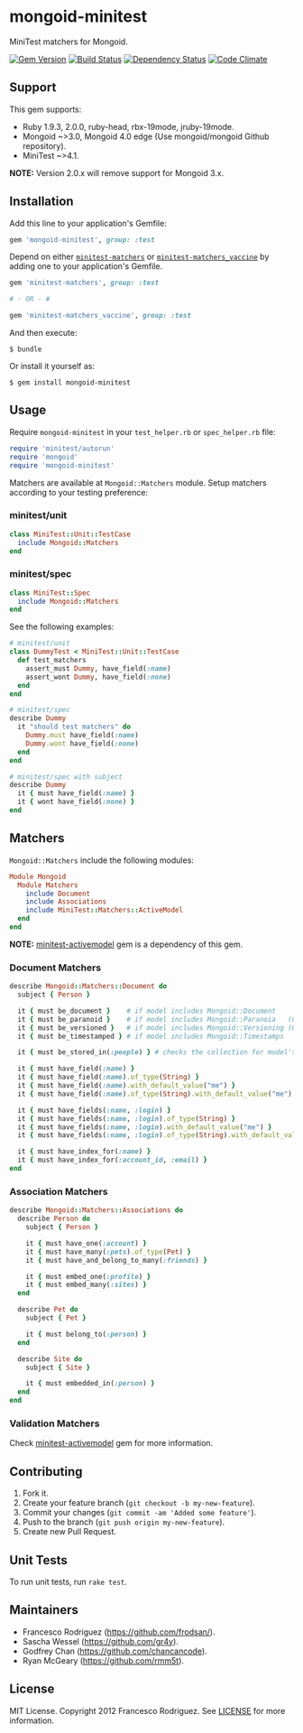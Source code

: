mongoid-minitest
================

MiniTest matchers for Mongoid.

[![Gem Version](http://img.shields.io/gem/v/mongoid-minitest.svg)](https://rubygems.org/gems/mongoid-minitest)
[![Build Status](https://travis-ci.org/frodsan/mongoid-minitest.svg?branch=master)](http://travis-ci.org/frodsan/mongoid-minitest)
[![Dependency Status](http://img.shields.io/gemnasium/frodsan/mongoid-minitest.svg)](https://gemnasium.com/frodsan/mongoid-minitest)
[![Code Climate](http://img.shields.io/codeclimate/github/frodsan/mongoid-minitest.svg)](https://codeclimate.com/github/frodsan/mongoid-minitest)

Support
-------

This gem supports:

* Ruby 1.9.3, 2.0.0, ruby-head, rbx-19mode, jruby-19mode.
* Mongoid ~>3.0, Mongoid 4.0 edge (Use mongoid/mongoid Github repository).
* MiniTest ~>4.1.

**NOTE:** Version 2.0.x will remove support for Mongoid 3.x.

Installation
------------

Add this line to your application's Gemfile:

```ruby
gem 'mongoid-minitest', group: :test
```

Depend on either
[`minitest-matchers`](https://github.com/wojtekmach/minitest-matchers) or
[`minitest-matchers_vaccine`](https://github.com/rmm5t/minitest-matchers_vaccine)
by adding one to your application's Gemfile.

```ruby
gem 'minitest-matchers', group: :test

# - OR - #

gem 'minitest-matchers_vaccine', group: :test
```

And then execute:

    $ bundle

Or install it yourself as:

    $ gem install mongoid-minitest

Usage
-----

Require `mongoid-minitest` in your `test_helper.rb` or
`spec_helper.rb` file:

```ruby
require 'minitest/autorun'
require 'mongoid'
require 'mongoid-minitest'
```

Matchers are available at `Mongoid::Matchers` module.
Setup matchers according to your testing preference:

### minitest/unit

```ruby
class MiniTest::Unit::TestCase
  include Mongoid::Matchers
end
```

### minitest/spec

```ruby
class MiniTest::Spec
  include Mongoid::Matchers
end
```

See the following examples:

```ruby
# minitest/unit
class DummyTest < MiniTest::Unit::TestCase
  def test_matchers
    assert_must Dummy, have_field(:name)
    assert_wont Dummy, have_field(:none)
  end
end

# minitest/spec
describe Dummy
  it "should test matchers" do
    Dummy.must have_field(:name)
    Dummy.wont have_field(:none)
  end
end

# minitest/spec with subject
describe Dummy
  it { must have_field(:name) }
  it { wont have_field(:none) }
end
```

Matchers
--------

`Mongoid::Matchers` include the following modules:

```ruby
Module Mongoid
  Module Matchers
    include Document
    include Associations
    include MiniTest::Matchers::ActiveModel
  end
end
```

**NOTE:** [minitest-activemodel](https://github.com/frodsan/minitest-activemodel)
gem is a dependency of this gem.

### Document Matchers

```ruby
describe Mongoid::Matchers::Document do
  subject { Person }

  it { must be_document }    # if model includes Mongoid::Document
  it { must be_paranoid }    # if model includes Mongoid::Paranoia   (Only in Mongoid <= 4.0.0)
  it { must be_versioned }   # if model includes Mongoid::Versioning (Only in Mongoid <= 4.0.0)
  it { must be_timestamped } # if model includes Mongoid::Timestamps

  it { must be_stored_in(:people) } # checks the collection for model's document

  it { must have_field(:name) }
  it { must have_field(:name).of_type(String) }
  it { must have_field(:name).with_default_value("me") }
  it { must have_field(:name).of_type(String).with_default_value("me") }

  it { must have_fields(:name, :login) }
  it { must have_fields(:name, :login).of_type(String) }
  it { must have_fields(:name, :login).with_default_value("me") }
  it { must have_fields(:name, :login).of_type(String).with_default_value("me") }

  it { must have_index_for(:name) }
  it { must have_index_for(:account_id, :email) }
end
```

### Association Matchers

```ruby
describe Mongoid::Matchers::Associations do
  describe Person do
    subject { Person }

    it { must have_one(:account) }
    it { must have_many(:pets).of_type(Pet) }
    it { must have_and_belong_to_many(:friends) }

    it { must embed_one(:profile) }
    it { must embed_many(:sites) }
  end

  describe Pet do
    subject { Pet }

    it { must belong_to(:person) }
  end

  describe Site do
    subject { Site }

    it { must embedded_in(:person) }
  end
end
```

### Validation Matchers

Check [minitest-activemodel](https://github.com/frodsan/minitest-activemodel)
gem for more information.

Contributing
------------

1. Fork it.
2. Create your feature branch (`git checkout -b my-new-feature`).
3. Commit your changes (`git commit -am 'Added some feature'`).
4. Push to the branch (`git push origin my-new-feature`).
5. Create new Pull Request.

Unit Tests
----------

To run unit tests, run `rake test`.

Maintainers
-----------

* Francesco Rodriguez (https://github.com/frodsan/).
* Sascha Wessel (https://github.com/gr4y).
* Godfrey Chan (https://github.com/chancancode).
* Ryan McGeary (https://github.com/rmm5t).

License
-------

MIT License. Copyright 2012 Francesco Rodriguez. See [LICENSE](LICENSE.md)
for more information.
